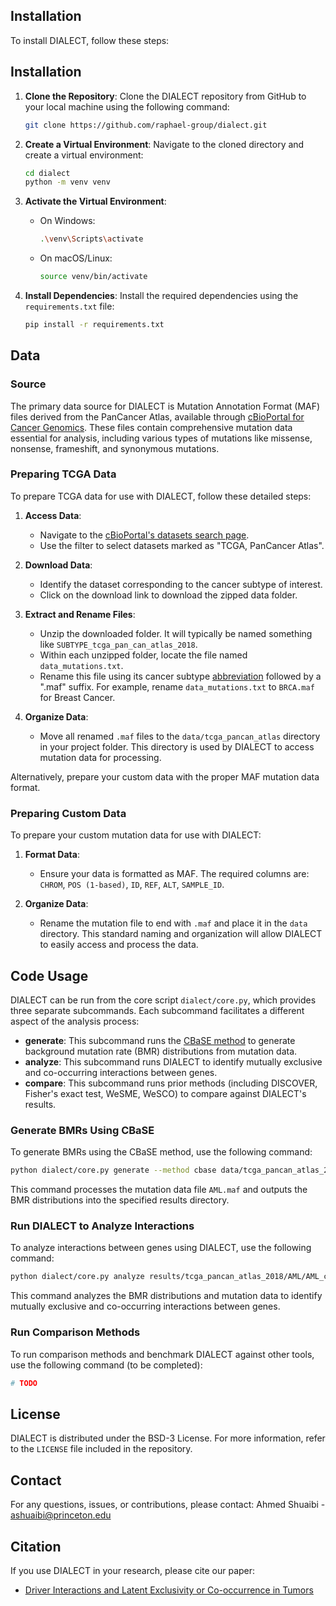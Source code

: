 ## Installation

To install DIALECT, follow these steps:

## Installation
1. **Clone the Repository**:
   Clone the DIALECT repository from GitHub to your local machine using the following command:
   ```bash
   git clone https://github.com/raphael-group/dialect.git
   ```

2. **Create a Virtual Environment**:
   Navigate to the cloned directory and create a virtual environment:
   ```bash
   cd dialect
   python -m venv venv
   ```

3. **Activate the Virtual Environment**:
   - On Windows:
     ```bash
     .\venv\Scripts\activate
     ```
   - On macOS/Linux:
     ```bash
     source venv/bin/activate
     ```

4. **Install Dependencies**:
   Install the required dependencies using the `requirements.txt` file:
   ```bash
   pip install -r requirements.txt
   ```

## Data

### Source

The primary data source for DIALECT is Mutation Annotation Format (MAF) files derived from the PanCancer Atlas, available through [cBioPortal for Cancer Genomics](https://www.cbioportal.org/datasets). These files contain comprehensive mutation data essential for analysis, including various types of mutations like missense, nonsense, frameshift, and synonymous mutations.

### Preparing TCGA Data

To prepare TCGA data for use with DIALECT, follow these detailed steps:

1. **Access Data**:
   - Navigate to the [cBioPortal's datasets search page](https://www.cbioportal.org/datasets).
   - Use the filter to select datasets marked as "TCGA, PanCancer Atlas".

2. **Download Data**:
   - Identify the dataset corresponding to the cancer subtype of interest.
   - Click on the download link to download the zipped data folder.

3. **Extract and Rename Files**:
   - Unzip the downloaded folder. It will typically be named something like `SUBTYPE_tcga_pan_can_atlas_2018`.
   - Within each unzipped folder, locate the file named `data_mutations.txt`.
   - Rename this file using its cancer subtype [abbreviation](https://gdc.cancer.gov/resources-tcga-users/tcga-code-tables/tcga-study-abbreviations) followed by a ".maf" suffix. For example, rename `data_mutations.txt` to `BRCA.maf` for Breast Cancer.

4. **Organize Data**:
   - Move all renamed `.maf` files to the `data/tcga_pancan_atlas` directory in your project folder. This directory is used by DIALECT to access mutation data for processing.

Alternatively, prepare your custom data with the proper MAF mutation data format.

### Preparing Custom Data

To prepare your custom mutation data for use with DIALECT:

1. **Format Data**:
   - Ensure your data is formatted as MAF. The required columns are: `CHROM`, `POS (1-based)`, `ID`, `REF`, `ALT`, `SAMPLE_ID`.

2. **Organize Data**:
   - Rename the mutation file to end with `.maf` and place it in the `data` directory. This standard naming and organization will allow DIALECT to easily access and process the data.

## Code Usage

DIALECT can be run from the core script `dialect/core.py`, which provides three separate subcommands. Each subcommand facilitates a different aspect of the analysis process:

- **generate**: This subcommand runs the [CBaSE method](https://dx.doi.org/10.1038/ng.3987) to generate background mutation rate (BMR) distributions from mutation data.
- **analyze**: This subcommand runs DIALECT to identify mutually exclusive and co-occurring interactions between genes.
- **compare**: This subcommand runs prior methods (including DISCOVER, Fisher's exact test, WeSME, WeSCO) to compare against DIALECT's results.

### Generate BMRs Using CBaSE

To generate BMRs using the CBaSE method, use the following command:
```bash
python dialect/core.py generate --method cbase data/tcga_pancan_atlas_2018/AML.maf results/tcga_pancan_atlas_2018/
```
This command processes the mutation data file `AML.maf` and outputs the BMR distributions into the specified results directory.

### Run DIALECT to Analyze Interactions

To analyze interactions between genes using DIALECT, use the following command:
```bash
python dialect/core.py analyze results/tcga_pancan_atlas_2018/AML/AML_cbase_cnt_mtx.csv results/tcga_pancan_atlas_2018/AML/AML_cbase_bmr_pmfs.csv results/tcga_pancan_atlas_2018/AML
```
This command analyzes the BMR distributions and mutation data to identify mutually exclusive and co-occurring interactions between genes.

### Run Comparison Methods

To run comparison methods and benchmark DIALECT against other tools, use the following command (to be completed):
```bash
# TODO
```

## License

DIALECT is distributed under the BSD-3 License. For more information, refer to the `LICENSE` file included in the repository.

## Contact

For any questions, issues, or contributions, please contact:
Ahmed Shuaibi - [ashuaibi@princeton.edu](mailto:ashuaibi@princeton.edu)

## Citation

If you use DIALECT in your research, please cite our paper:

- [Driver Interactions and Latent Exclusivity or Co-occurrence in Tumors](https://doi.org/10.1101/2024.04.24.590995)
